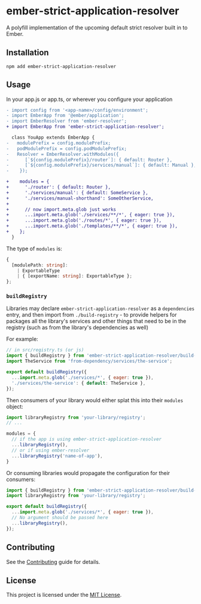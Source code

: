 # ember-strict-application-resolver

A polyfill implementation of the upcoming default strict resolver built in to Ember.

## Installation

```
npm add ember-strict-application-resolver
```

## Usage

In your app.js or app.ts, or wherever you configure your application
```diff
- import config from '<app-name>/config/environment';
- import EmberApp from '@ember/application';
- import EmberResolver from 'ember-resolver';
+ import EmberApp from 'ember-strict-application-resolver';

  class YouApp extends EmberApp {
-   modulePrefix = config.modulePrefix;
-   podModulePrefix = config.podModulePrefix;
-   Resolver = EmberResolver.withModules({
-      [`${config.modulePrefix}/router`]: { default: Router },
-      [`${config.modulePrefix}/services/manual`]: { default: Manual },
-    });

+    modules = {
+      './router': { default: Router },
+      './services/manual': { default: SomeService },
+      './services/manual-shorthand': SomeOtherService,
+
+      // now import.meta.glob just works
+      ...import.meta.glob('./services/**/*', { eager: true }),
+      ...import.meta.glob('./routes/*', { eager: true }),
+      ...import.meta.glob('./templates/**/*', { eager: true }),
+    };
  }
```

The type of `modules` is:
```ts
{ 
  [modulePath: string]:
    | ExportableType
    | { [exportName: string]: ExportableType };
};
```

### `buildRegistry`

Libraries may declare `ember-strict-application-resolver` as a `dependencies` entry, and then import from `./build-registry` - to provide helpers for packages all the library's services and other things that need to be in the registry (such as from the library's dependencies as well)

For example:
```js
// in src/registry.ts (or js)
import { buildRegistry } from 'ember-strict-application-resolver/build-registry';
import TheService from 'from-dependency/services/the-service';

export default buildRegistry({
  ...import.meta.glob('./services/*', { eager: true }),
  './services/the-service': { default: TheService },
});
```

Then consumers of your library would either splat this into their `modules` object:
```js
import libraryRegistry from 'your-library/registry';
// ...

modules = {
  // if the app is using ember-strict-application-resolver
  ...libraryRegistry(),
  // or if using ember-resolver
  ...libraryRegistry('name-of-app'),
}
```

Or consuming libraries would propagate the configuration for their consumers:
```js
import { buildRegistry } from 'ember-strict-application-resolver/build-registry';
import libraryRegistry from 'your-library/registry';

export default buildRegistry({
  ...import.meta.glob('./services/*', { eager: true }),
  // No argument should be passed here
  ...libraryRegistry(),
});
```

## Contributing

See the [Contributing](CONTRIBUTING.md) guide for details.

## License

This project is licensed under the [MIT License](LICENSE.md).
